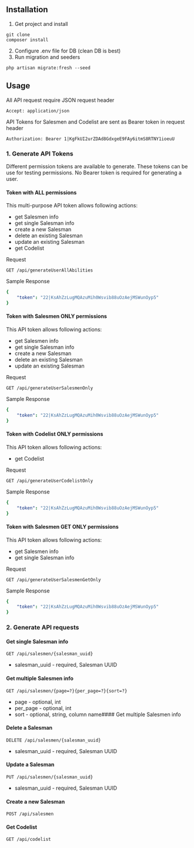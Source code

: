 
## Installation
1. Get project and install

```
git clone
composer install
```

2. Configure .env file for DB (clean DB is best)
3. Run migration and seeders

```
php artisan migrate:fresh --seed
```

## Usage
All API request require JSON request header
```http request
Accept: application/json
```

API Tokens for Salesmen and Codelist are sent as Bearer token in request header

```http request
Authorization: Bearer 1|KgFkUI2urZDAd8GdxgeE9FAy6itmS8RTNY1ioeuU
```
### 1. Generate API Tokens

Different permission tokens are available to generate. These tokens can be use for testing permissions. No Bearer token is required for generating a user.

#### Token with ALL permissions
This multi-purpose API token allows following actions:

- get Salesmen info
- get single Salesman info
- create a new Salesman
- delete an existing Salesman
- update an existing Salesman
- get Codelist

Request
```http request
GET /api/generateUserAllAbilities
```
Sample Response
```yaml
{
    "token": "22|KsAhZzLugMQAzuMih0Wsvib88uOzAejMSWunOyp5"
}
```
#### Token with Salesmen ONLY permissions
This API token allows following actions:

- get Salesmen info
- get single Salesman info
- create a new Salesman
- delete an existing Salesman
- update an existing Salesman
  
Request
```http request
GET /api/generateUserSalesmenOnly
```
Sample Response
```yaml
{
    "token": "22|KsAhZzLugMQAzuMih0Wsvib88uOzAejMSWunOyp5"
}
```

#### Token with Codelist ONLY permissions
This API token allows following actions:

- get Codelist

Request
```http request
GET /api/generateUserCodelistOnly
```
Sample Response
```yaml
{
    "token": "22|KsAhZzLugMQAzuMih0Wsvib88uOzAejMSWunOyp5"
}
```

#### Token with Salesmen GET ONLY permissions
This API token allows following actions:

- get Salesmen info
- get single Salesman info

Request
```http request
GET /api/generateUserSalesmenGetOnly
```
Sample Response
```yaml
{
    "token": "22|KsAhZzLugMQAzuMih0Wsvib88uOzAejMSWunOyp5"
}
```

### 2. Generate API requests

#### Get single Salesman info
```http request
GET /api/salesmen/{salesman_uuid}
```
- salesman_uuid - required, Salesman UUID
#### Get multiple Salesmen info
```http request
GET /api/salesmen/{page=?}{per_page=?}{sort=?}
```
- page - optional, int
- per_page - optional, int
- sort - optional, string, column name#### Get multiple Salesmen info
#### Delete a Salesman
```http request
DELETE /api/salesmen/{salesman_uuid}
```
- salesman_uuid - required, Salesman UUID
#### Update a Salesman
```http request
PUT /api/salesmen/{salesman_uuid}
```
- salesman_uuid - required, Salesman UUID
#### Create a new Salesman
```http request
POST /api/salesmen
```
#### Get Codelist
```http request
GET /api/codelist
```
